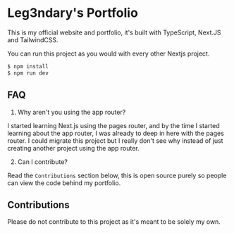 # Leg3ndary's Portfolio

This is my official website and portfolio, it's built with TypeScript, Next.JS and TailwindCSS.

You can run this project as you would with every other Nextjs project.

```bash
$ npm install
$ npm run dev
```

## FAQ

1. Why aren't you using the app router?

I started learning Next.js using the pages router, and by the time I started learning about the app router, I was already to deep in here with the pages router. I could migrate this project but I really don't see why instead of just creating another project using the app router.

2. Can I contribute?

Read the `Contributions` section below, this is open source purely so people can view the code behind my portfolio.

## Contributions

Please do not contribute to this project as it's meant to be solely my own.
